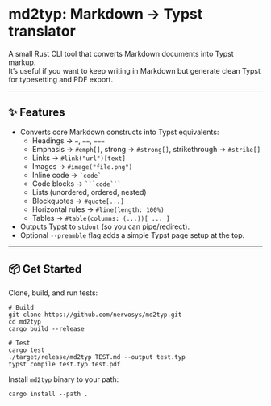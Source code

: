 # md2typ: Markdown → Typst translator

A small Rust CLI tool that converts Markdown documents into Typst markup.  
It’s useful if you want to keep writing in Markdown but generate clean Typst for typesetting and PDF export.

---

## ✨ Features

- Converts core Markdown constructs into Typst equivalents:
  - Headings → `=`, `==`, `===`
  - Emphasis → `#emph[]`, strong → `#strong[]`, strikethrough → `#strike[]`
  - Links → `#link("url")[text]`
  - Images → `#image("file.png")`
  - Inline code → `` `code` ``
  - Code blocks → ` ```code``` `
  - Lists (unordered, ordered, nested)
  - Blockquotes → `#quote[...]`
  - Horizontal rules → `#line(length: 100%)`
  - Tables → `#table(columns: (...))[ ... ]`
- Outputs Typst to `stdout` (so you can pipe/redirect).
- Optional `--preamble` flag adds a simple Typst page setup at the top.

---

## 📦 Get Started

Clone, build, and run tests:

```shell
# Build
git clone https://github.com/nervosys/md2typ.git
cd md2typ
cargo build --release

# Test
cargo test
./target/release/md2typ TEST.md --output test.typ
typst compile test.typ test.pdf
```

Install `md2typ` binary to your path:

```shell
cargo install --path .
```
